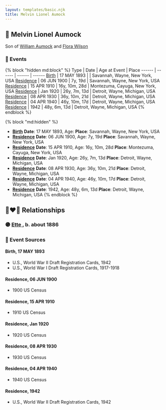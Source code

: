 ```yaml
---
layout: templates/basic.njk
title: Melvin Lionel Aumock
---
```

## 🔵 Melvin Lionel Aumock

Son of [William Aumock](/people/5/50418111) and [Flora Wilson](/people/2/2426620)

### 📆 Events

{% block "hidden md:block" %}
Type | Date | Age at Event | Place
------ | ------ | ------ | ------
[Birth](#event-event-2) | 17 MAY 1893 |  | Savannah, Wayne, New York, USA
[Residence](#event-event-0) | 06 JUN 1900 | 7y, 19d | Savannah, Wayne, New York, USA
[Residence](#event-event-1) | 15 APR 1910 | 16y, 10m, 28d | Montezuma, Cayuga, New York, USA
[Residence](#event-event-2) | Jan 1920 | 26y, 7m, 13d | Detroit, Wayne, Michigan, USA
[Residence](#event-event-3) | 08 APR 1930 | 36y, 10m, 21d | Detroit, Wayne, Michigan, USA
[Residence](#event-event-4) | 04 APR 1940 | 46y, 10m, 17d | Detroit, Wayne, Michigan, USA
[Residence](#event-event-5) | 1942 | 48y, 6m, 13d | Detroit, Wayne, Michigan, USA
{% endblock %}

{% block "md:hidden" %}
- **[Birth](#event-event-2)**
**Date**: 17 MAY 1893, Age:
**Place**: Savannah, Wayne, New York, USA
- **[Residence](#event-event-0)**
**Date**: 06 JUN 1900, Age: 7y, 19d
**Place**: Savannah, Wayne, New York, USA
- **[Residence](#event-event-1)**
**Date**: 15 APR 1910, Age: 16y, 10m, 28d
**Place**: Montezuma, Cayuga, New York, USA
- **[Residence](#event-event-2)**
**Date**: Jan 1920, Age: 26y, 7m, 13d
**Place**: Detroit, Wayne, Michigan, USA
- **[Residence](#event-event-3)**
**Date**: 08 APR 1930, Age: 36y, 10m, 21d
**Place**: Detroit, Wayne, Michigan, USA
- **[Residence](#event-event-4)**
**Date**: 04 APR 1940, Age: 46y, 10m, 17d
**Place**: Detroit, Wayne, Michigan, USA
- **[Residence](#event-event-5)**
**Date**: 1942, Age: 48y, 6m, 13d
**Place**: Detroit, Wayne, Michigan, USA
{% endblock %}

## 👩‍❤️‍👨 Relationships

### 🟣 [Ette ](/people/5/56444908), b. about 1886

### 📰 Event Sources

#### <a id="event-event-2"></a> Birth, 17 MAY 1893
* U.S., World War II Draft Registration Cards, 1942
* U.S., World War I Draft Registration Cards, 1917-1918

#### <a id="event-event-0"></a> Residence, 06 JUN 1900
* 1900 US Census

#### <a id="event-event-1"></a> Residence, 15 APR 1910
* 1910 US Census

#### <a id="event-event-2"></a> Residence, Jan 1920
* 1920 US Census

#### <a id="event-event-3"></a> Residence, 08 APR 1930
* 1930 US Census

#### <a id="event-event-4"></a> Residence, 04 APR 1940
* 1940 US Census

#### <a id="event-event-5"></a> Residence, 1942
* U.S., World War II Draft Registration Cards, 1942